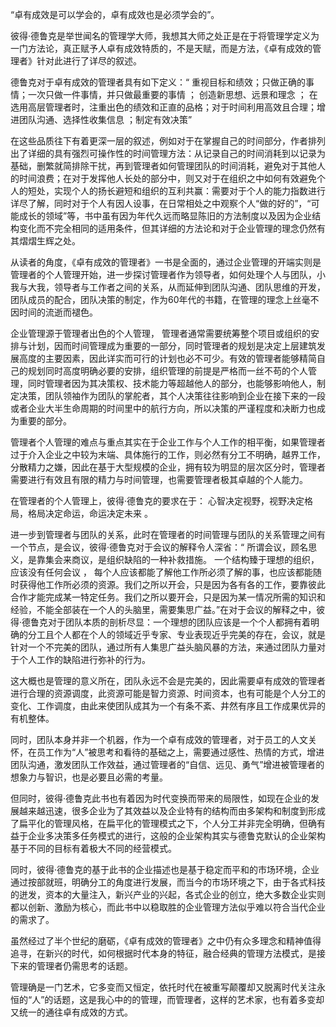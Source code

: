 “卓有成效是可以学会的，卓有成效也是必须学会的”。

彼得·德鲁克是举世闻名的管理学大师，我想其大师之处正是在于将管理学定义为一门方法论，真正赋予人卓有成效特质的，不是天赋，而是方法，《卓有成效的管理者》针对此进行了详尽的叙述。

德鲁克对于卓有成效的管理者具有如下定义：“ 重视目标和绩效；只做正确的事情；一次只做一件事情，并只做最重要的事情 ； 创造新思想、远景和理念 ； 在选用高层管理者时，注重出色的绩效和正直的品格；对于时间利用高效且合理；增进团队沟通、选择性收集信息 ；制定有效决策”

在这些品质往下有着更深一层的叙述，例如对于在掌握自己的时间部分，作者排列出了详细的具有强烈可操作性的时间管理方法：从记录自己的时间消耗到以记录为基础，删繁就简排除干扰，再到管理者如何管理团队的时间消耗，避免对于其他人的时间浪费；在对于发挥他人长处的部分中，则又对于在组织之中如何有效避免个人的短处，实现个人的扬长避短和组织的互利共赢：需要对于个人的能力指数进行详尽了解，同时对于个人有因人设事，在日常相处之中观察个人“做的好的”，“可能成长的领域”等，书中虽有因为年代久远而略显陈旧的方法制度以及因为企业结构变化而不完全相同的适用条件，但其详细的方法论和对于企业管理的理念仍然有其熠熠生辉之处。

从读者的角度，《卓有成效的管理者》一书是全面的，通过企业管理的开端实则是管理者的个人管理开始，进一步探讨管理者作为领导者，如何处理个人与团队，小我与大我，领导者与工作者之间的关系，从而延伸到团队沟通、团队思维的开发，团队成员的配合，团队决策的制定，作为60年代的书籍，在管理的理念上丝毫不因时间的流逝而褪色。

企业管理源于管理者出色的个人管理， 管理者通常需要统筹整个项目或组织的安排与计划，因而时间管理成为重要的一部分，同时管理者的规划是决定上层建筑发展高度的主要因素，因此详实而可行的计划也必不可少。有效的管理者能够精简自己的规划同时高度明确必要的安排，组织管理的前提是严格而一丝不苟的个人管理，同时管理者因为其决策权、技术能力等超越他人的部分，也能够影响他人，制定决策，团队领袖作为团队的掌舵者，其个人决策往往影响到企业在接下来的一段或者企业大半生命周期的时间里中的航行方向，所以决策的严谨程度和决断力也成为重要的部分。

管理者个人管理的难点与重点其实在于企业工作与个人工作的相平衡，如果管理者过于介入企业之中较为末端、具体施行的工作，则必然有分工不明确，越界工作，分散精力之嫌，因此在基于大型规模的企业，拥有较为明显的层次区分时，管理者需要进行有效且有限的精力与时间管理，也需要管理者极其卓越的个人能力。

在管理者的个人管理上，彼得·德鲁克的要求在于： 心智决定视野，视野决定格局，格局决定命运，命运决定未来 。

进一步到管理者与团队的关系，此时在管理者的时间管理与团队的关系管理之间有一个节点，是会议，彼得·德鲁克对于会议的解释令人深省：“ 所谓会议，顾名思义，是靠集会来商议，是组织缺陷的一种补救措施。  一个结构臻于理想的组织，应该没有任何会议 ， 每个人应该都能了解他工作所必须了解的事，也应该都能随时获得他工作所必须的资源。我们之所以开会，只是因为各有各的工作，要靠彼此合作才能完成某一特定任务。我们之所以要开会，只是因为某一情况所需的知识和经验，不能全部装在一个人的头脑里，需要集思广益。”在对于会议的解释之中，彼得·德鲁克对于团队本质的剖析尽显：一个理想的团队应该是一个个人都拥有着明确的分工且个人都在个人的领域近乎专家、专业表现近乎完美的存在，会议，就是针对一个不完美的团队，通过所有人集思广益头脑风暴的方法，来通过团队力量对于个人工作的缺陷进行弥补的行为。

这大概也是管理的意义所在，团队永远不会是完美的，因此需要卓有成效的管理者进行合理的资源调度，此资源可能是智力资源、时间资本，也有可能是个人分工的变化、工作调度，由此来使团队成其为一个有条不紊、井然有序且工作成果优异的有机整体。

同时，团队本身并非一个机器，作为一个卓有成效的管理者，对于员工的人文关怀，在员工作为“人”被思考和看待的基础之上，需要通过感性、热情的方式，增进团队沟通，激发团队工作效益，通过管理者的“自信、远见、勇气”增进被管理者的想象力与智识，也是必要且必需的考量。

但同时，彼得·德鲁克此书也有着因为时代变换而带来的局限性，如现在企业的发展越来越迅速，很多企业为了其效益以及企业特有的结构而由多架构和制度到形成了扁平化的管理风格，在扁平化的管理模式之下，个人分工并非完全明确，但确有益于企业多决策多任务模式的进行，这般的企业架构其实与德鲁克默认的企业架构基于不同的目标有着极大不同的经营模式。

同时，彼得·德鲁克的基于此书的企业描述也是基于稳定而平和的市场环境，企业通过按部就班，明确分工的角度进行发展，而当今的市场环境之下，由于各式科技的迸发，资本的大量注入，新兴产业的兴起，各式企业的创立，绝大多数企业实则都以创新、激励为核心，而此书中以稳取胜的企业管理方法似乎难以符合当代企业的需求了。

虽然经过了半个世纪的磨砺，《卓有成效的管理者》之中仍有众多理念和精神值得追寻，在新兴的时代，如何根据时代本身的特征，融合经典的管理方法模式，是接下来的管理者仍需思考的话题。

管理确是一门艺术，它多变而又恒定，依托时代在被重写颠覆却又脱离时代关注永恒的“人”的话题，这是我心中的的管理，而管理者，这样的艺术家，也有着多变却又统一的通往卓有成效的方式。